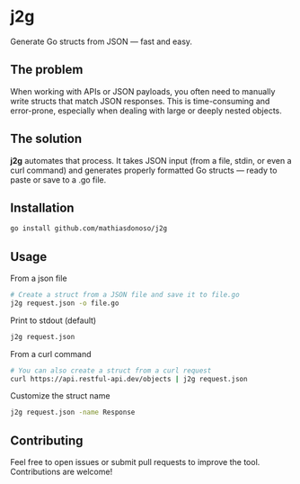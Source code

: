 # j2g
Generate Go structs from JSON — fast and easy.

## The problem
When working with APIs or JSON payloads, you often need to manually write structs that match JSON responses.
This is time-consuming and error-prone, especially when dealing with large or deeply nested objects.

## The solution
**j2g** automates that process.
It takes JSON input (from a file, stdin, or even a curl command) and generates properly formatted Go structs — ready to paste or save to a .go file.

## Installation
```bash
go install github.com/mathiasdonoso/j2g
```

## Usage
From a json file
```bash
# Create a struct from a JSON file and save it to file.go
j2g request.json -o file.go
```

Print to stdout (default)
```bash
j2g request.json
```

From a curl command
```bash
# You can also create a struct from a curl request
curl https://api.restful-api.dev/objects | j2g request.json
```

Customize the struct name
```bash
j2g request.json -name Response
```

## Contributing
Feel free to open issues or submit pull requests to improve the tool. Contributions are welcome!
